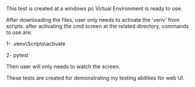 This test is created at a windows pc 
Virtual Environment is ready to use.

After downloading the files, user only needs to activate the 'venv' from scripts.
after activating the cmd screen at the related directory, commands to use are:

1- .venv\Scripts\activate

2- pytest

Then user will only needs to watch the screen.

These tests are created for demonstrating my testing abilities for web UI. 
